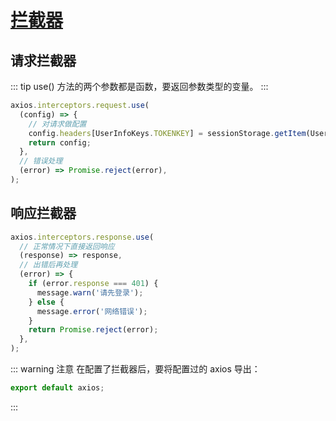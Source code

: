 # [拦截器](https://github.com/axios/axios#interceptors)

## 请求拦截器

::: tip
use() 方法的两个参数都是函数，要返回参数类型的变量。
:::

```js
axios.interceptors.request.use(
  (config) => {
    // 对请求做配置
    config.headers[UserInfoKeys.TOKENKEY] = sessionStorage.getItem(UserInfoKeys.TOKENKEY);
    return config;
  },
  // 错误处理
  (error) => Promise.reject(error),
);
```

## 响应拦截器

```js
axios.interceptors.response.use(
  // 正常情况下直接返回响应
  (response) => response,
  // 出错后再处理
  (error) => {
    if (error.response === 401) {
      message.warn('请先登录');
    } else {
      message.error('网络错误');
    }
    return Promise.reject(error);
  },
);
```

::: warning 注意
在配置了拦截器后，要将配置过的 axios 导出：

```js
export default axios;
```

:::
